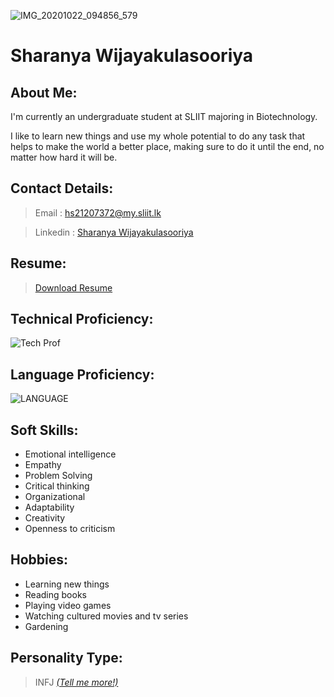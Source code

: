 ![IMG_20201022_094856_579](https://user-images.githubusercontent.com/91935524/135993429-6faa2f71-1bec-457b-9636-f7528d497445.jpg)

# **Sharanya Wijayakulasooriya**

## About Me:

I'm currently an undergraduate student at SLIIT majoring in Biotechnology. 

I like to learn new things and use my whole potential to do any task that helps to make the world a better place, making sure to do it until the end, no matter how hard it will be. 

## Contact Details:
> Email : hs21207372@my.sliit.lk

> Linkedin : [Sharanya Wijayakulasooriya](https://www.linkedin.com/in/sharanya-wijayakulasooriya-7a4991217/)

## Resume:
> [Download Resume](https://drive.google.com/file/d/1xNeTTSitR7Z_sYnUxSVSeiX0gT9YfNcY/view?usp=sharing)

## Technical Proficiency:

![Tech Prof](https://user-images.githubusercontent.com/91935524/136007380-bc4531b2-ce49-41ae-9e44-e9b88a3dfbe2.jpg)

## Language Proficiency:

![LANGUAGE](https://user-images.githubusercontent.com/91935524/136004304-49d9a5a2-752b-43d3-9668-6abdbddd7df6.jpg)

## Soft Skills:
* Emotional intelligence
* Empathy
* Problem Solving
* Critical thinking
* Organizational
* Adaptability
* Creativity
* Openness to criticism


## Hobbies:
* Learning new things
* Reading books
* Playing video games
* Watching cultured movies and tv series
* Gardening

## Personality Type:
> INFJ 
[*(Tell me more!)*](https://www.16personalities.com/infj-personality)
